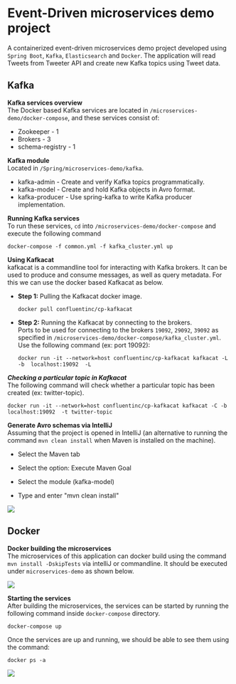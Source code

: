 # Event-Driven microservices demo project
A containerized event-driven microservices demo project developed using `Spring Boot`, `Kafka`, `Elasticsearch` and `Docker`. The application will 
read Tweets from Tweeter API and create new Kafka topics using Tweet data.

## Kafka

**Kafka services overview** <br/>
The Docker based Kafka services are located in `/microservices-demo/docker-compose`, and these services consist of:
* Zookeeper -  1
* Brokers - 3
* schema-registry - 1

**Kafka module** <br/>
Located in `/Spring/microservices-demo/kafka`.
* kafka-admin - Create and verify Kafka topics programmatically.
* kafka-model - Create and hold Kafka objects in Avro format.
* kafka-producer - Use spring-kafka to write Kafka producer implementation.


**Running Kafka services** <br/>
To run these services, `cd` into `/microservices-demo/docker-compose` and execute the following command
```
docker-compose -f common.yml -f kafka_cluster.yml up 
```

**Using Kafkacat**<br/>
kafkacat is a commandline tool for interacting with Kafka brokers. It can be used to produce and consume messages, as well as query metadata.
For this we can use the docker based Kafkacat as below.

+ **Step 1:** Pulling the Kafkacat docker image.<br/>
  ```
  docker pull confluentinc/cp-kafkacat
  ```
  
+ **Step 2:** Running the Kafkacat by connecting to the brokers.<br/>
  Ports to be used for connecting to the brokers `19092`, `29092`, `39092` as specified in  `/microservices-demo/docker-compose/kafka_cluster.yml`.
  Use the following command (ex: port 19092):
  ```
  docker run -it --network=host confluentinc/cp-kafkacat kafkacat -L -b  localhost:19092  -L
  ```

***Checking a particular topic in Kafkacat***<br/>
The following command will check whether a particular topic has been created (ex: twitter-topic).
```
docker run -it --network=host confluentinc/cp-kafkacat kafkacat -C -b  localhost:19092  -t twitter-topic
```

**Generate Avro schemas via IntelliJ**<br/>
Assuming that the project is opened in IntelliJ (an alternative to running the command `mvn clean install` when Maven is installed on the machine).
* Select the Maven tab

* Select the option: Execute Maven Goal

* Select the module (kafka-model)

* Type and enter "mvn clean install"

<p><img src="https://i.imgur.com/K0Xid2W.png"/></p>

## Docker

**Docker building the microservices** <br/>
The microservices of this application can docker build using the command `mvn install -DskipTests` via intelliJ or commandline. It should be 
executed under `microservices-demo` as shown below.

<p><img src="https://i.imgur.com/JaXcuop.png"/></p>

**Starting the services** <br/>
After building the microservices, the services can be started by running the following
 command inside `docker-compose` directory.
```
docker-compose up
```

Once the services are up and running, we should be able to see them using the command:
```
docker ps -a
```
<p><img src="https://i.imgur.com/3BjxzDA.png"/></p>







